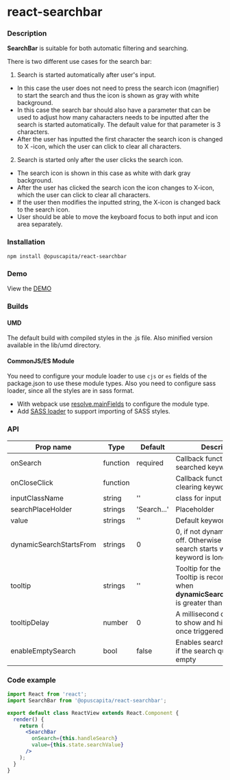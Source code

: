 # react-searchbar

### Description
**SearchBar** is suitable for both automatic filtering and searching. 

There is two different use cases for the search bar:
1. Search is started automatically after user's input.
* In this case the user does not need to press the search icon (magnifier) to start the search and thus the icon is shown as gray with white background. 
* In this case the search bar should also have a parameter that can be used to adjust how many caharacters needs to be inputted after the search is started automatically. The default value for that parameter is 3 characters.
* After the user has inputted the first character the search icon is changed to X -icon, which the user can click to clear all characters.

2. Search is started only after the user clicks the search icon.
* The search icon is shown in this case as white with dark gray background.
* After the user has clicked the search icon the icon changes to X-icon, which the user can click to clear all characters.
* If the user then modifies the inputted string, the X-icon is changed back to the search icon.
* User should be able to move the keyboard focus to both input and icon area separately.

### Installation
```
npm install @opuscapita/react-searchbar
```

### Demo
View the [DEMO](https://opuscapita.github.io/react-searchbar)

### Builds
#### UMD
The default build with compiled styles in the .js file. Also minified version available in the lib/umd directory.
#### CommonJS/ES Module
You need to configure your module loader to use `cjs` or `es` fields of the package.json to use these module types.
Also you need to configure sass loader, since all the styles are in sass format.
* With webpack use [resolve.mainFields](https://webpack.js.org/configuration/resolve/#resolve-mainfields) to configure the module type.
* Add [SASS loader](https://github.com/webpack-contrib/sass-loader) to support importing of SASS styles.

### API
| Prop name                | Type              | Default                                  | Description                              |
| ------------------------ | ----------------- | ---------------------------------------- | ---------------------------------------- |
| onSearch                 | function          | required                                 | Callback function for searched keyword   |
| onCloseClick             | function          |                                          | Callback function for clearing keyword   |
| inputClassName           | string            | ''                                       | class for input                          |
| searchPlaceHolder        | strings           | 'Search...'                              | Placeholder                              |
| value                    | strings           | ''                                       | Default keyword                          |
| dynamicSearchStartsFrom  | strings           | 0                                        | 0, if not dynamic search is off. Otherwise dynamic search starts when keyword is long enough. |
| tooltip                  | strings           | ''                                       | Tooltip for the serach bar. Tooltip is recommened when **dynamicSearchStartsFrom** is greater than 0. |
| tooltipDelay             | number            | 0                                        | A millisecond delay amount to show and hide the tooltip once triggered. |
| enableEmptySearch        | bool              | false                                    | Enables search button even if the search query is empty |

### Code example
```jsx
import React from 'react';
import SearchBar from '@opuscapita/react-searchbar';

export default class ReactView extends React.Component {
  render() {
    return (
      <SearchBar
        onSearch={this.handleSearch}
        value={this.state.searchValue}
      />
    );
  }
}
```
